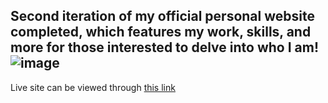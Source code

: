 Second iteration of my official personal website completed, which features my work, skills, and more for those interested to delve into who I am! 
![image](https://github.com/user-attachments/assets/0c948234-6fac-4ae8-acf8-f7a8d22339f0)
---
Live site can be viewed through [this link](https://saadkadhi2.github.io/PersonalSite/)
